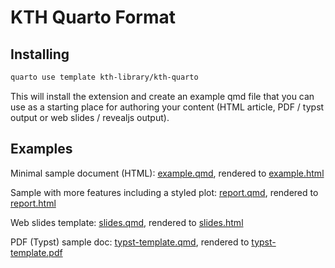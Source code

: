 # KTH Quarto Format

## Installing

```bash
quarto use template kth-library/kth-quarto
```

This will install the extension and create an example qmd file that you can use as a starting place for authoring your content (HTML article, PDF / typst output or web slides / revealjs output).

## Examples

Minimal sample document (HTML): [example.qmd](example.qmd), rendered to [example.html](https://kth-library.github.io/kth-quarto/example.html)

Sample with more features including a styled plot: [report.qmd](report.qmd), rendered to [report.html](https://kth-library.github.io/kth-quarto/report.html)

Web slides template: [slides.qmd](slides.qmd), rendered to [slides.html](https://kth-library.github.io/kth-quarto/slides.html)

PDF (Typst) sample doc: [typst-template.qmd](typst-template.qmd), rendered to [typst-template.pdf](https://kth-library.github.io/kth-quarto/typst-template.pdf)


